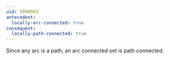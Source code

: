```yaml
---
uid: I000063
antecedent:
  locally-arc-connected: true
consequent:
  locally-path-connected: true
---
```

Since any arc is a path, an arc connected set is path connected.

